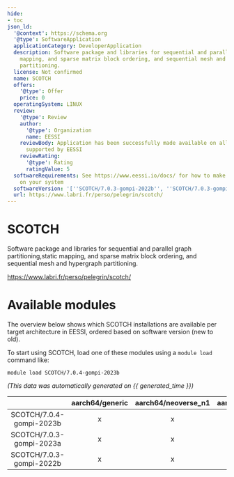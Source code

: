 ```yaml
---
hide:
- toc
json_ld:
  '@context': https://schema.org
  '@type': SoftwareApplication
  applicationCategory: DeveloperApplication
  description: Software package and libraries for sequential and parallel graph partitioning,static
    mapping, and sparse matrix block ordering, and sequential mesh and hypergraph
    partitioning.
  license: Not confirmed
  name: SCOTCH
  offers:
    '@type': Offer
    price: 0
  operatingSystem: LINUX
  review:
    '@type': Review
    author:
      '@type': Organization
      name: EESSI
    reviewBody: Application has been successfully made available on all architectures
      supported by EESSI
    reviewRating:
      '@type': Rating
      ratingValue: 5
  softwareRequirements: See https://www.eessi.io/docs/ for how to make EESSI available
    on your system
  softwareVersion: '[''SCOTCH/7.0.3-gompi-2022b'', ''SCOTCH/7.0.3-gompi-2023a'', ''SCOTCH/7.0.4-gompi-2023b'']'
  url: https://www.labri.fr/perso/pelegrin/scotch/
---
```


SCOTCH
======


Software package and libraries for sequential and parallel graph partitioning,static mapping, and sparse matrix block ordering, and sequential mesh and hypergraph partitioning.

https://www.labri.fr/perso/pelegrin/scotch/
# Available modules


The overview below shows which SCOTCH installations are available per target architecture in EESSI, ordered based on software version (new to old).

To start using SCOTCH, load one of these modules using a `module load` command like:

```shell
module load SCOTCH/7.0.4-gompi-2023b
```

*(This data was automatically generated on {{ generated_time }})*

| |aarch64/generic|aarch64/neoverse_n1|aarch64/neoverse_v1|aarch64/nvidia/grace|x86_64/generic|x86_64/amd/zen2|x86_64/amd/zen3|x86_64/amd/zen4|x86_64/intel/cascadelake|x86_64/intel/haswell|x86_64/intel/icelake|x86_64/intel/sapphirerapids|x86_64/intel/skylake_avx512|
| :---: | :---: | :---: | :---: | :---: | :---: | :---: | :---: | :---: | :---: | :---: | :---: | :---: | :---: |
|SCOTCH/7.0.4-gompi-2023b|x|x|x|x|x|x|x|x|x|x|x|x|x|
|SCOTCH/7.0.3-gompi-2023a|x|x|x|x|x|x|x|x|x|x|x|x|x|
|SCOTCH/7.0.3-gompi-2022b|x|x|x|x|x|x|x|x|x|x|x|x|x|
